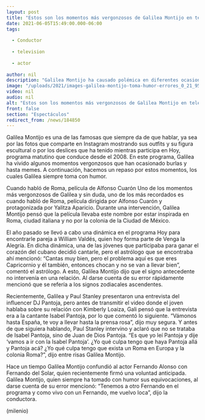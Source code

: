 ```yaml
---
layout: post
title: "Estos son los momentos más vergonzosos de Galilea Montijo en televisión"
date: 2021-06-05T15:49:00.000-06:00
tags:
  
  - Conductor
  
  - television
  
  - actor
  
author: nil
description: "Galilea Montijo ha causado polémica en diferentes ocasiones por los comentarios que emite en el programa Hoy. "
image: "/uploads/2021/images-galilea-montijo-toma-humor-errores_0_21_958_595.jpg"
video: nil
audio: nil
alt: "Estos son los momentos más vergonzosos de Galilea Montijo en televisión"
front: false
section: "Espectáculos"
redirect_from: /news/184850
---
```


Galilea Montijo es una de las famosas que siempre da de que hablar, ya sea por las fotos que comparte en Instagram mostrando sus outfits y su figura escultural o por los deslices que ha tenido mientras participa en Hoy, programa matutino que conduce desde el 2008. En este programa, Galilea ha vivido algunos momentos vergonzosos que han ocasionado burlas y hasta memes. A continuación, hacemos un repaso por estos momentos, los cuales Galilea siempre toma con humor. 

Cuando habló de Roma, película de Alfonso Cuarón Uno de los momentos más vergonzosos de Galilea y sin duda, uno de los más recordados es cuando habló de Roma, película dirigida por Alfonso Cuarón y protagonizada por Yalitza Aparicio. Durante una intervención, Galilea Montijo pensó que la película llevaba este nombre por estar inspirada en Roma, ciudad italiana y no por la colonia de la Ciudad de México. 

El año pasado se llevó a cabo una dinámica en el programa Hoy para encontrarle pareja a William Valdés, quien hoy forma parte de Venga la Alegría. En dicha dinámica, una de las jóvenes que participaba para ganar el corazón del cubano decidió cantarle, pero el astrólogo que se encontraba ahí mencionó: “Cantas muy bien, pero el problema aquí es que eres Capricornio y él también, entonces chocan y no se van a llevar bien”, comentó el astrólogo. A esto, Galilea Montijo dijo que el signo antecedente no intervenía en una relación. Al darse cuenta de su error rápidamente mencionó que se refería a los signos zodiacales ascendentes. 

Recientemente, Galilea y Paul Stanley presentaron una entrevista del influencer DJ Pantoja, pero antes de transmitir el video donde el joven hablaba sobre su relación con Kimberly Loaiza, Gali pensó que la entrevista era a la cantante Isabel Pantoja, por lo que comentó lo siguiente. 
“Vámonos hasta España, te voy a llevar hasta la prensa rosa”, dijo muy segura. 
Y antes de que siguiera hablando, Paul Stanley intervino y aclaró que no se trataba de Isabel Pantoja, sino de Juan de Dios Pantoja. 
“Es que yo leí Pantoja y dije ‘vamos a ir con la Isabel Pantoja’. ¿Yo qué culpa tengo que haya Pantoja allá y Pantoja acá? ¿Yo qué culpa tengo que exista un Roma en Europa y la colonia Roma?”, dijo entre risas Galilea Montijo. 

Hace un tiempo Galilea Montijo confundió al actor Fernando Alonso con Fernando del Solar, quien recientemente firmó una voluntad anticipada.  Galilea Montijo, quien siempre ha tomado con humor sus equivocaciones, al darse cuenta de su error mencionó: “Tenemos a otro Fernando en el programa y como vivo con un Fernando, me vuelvo loca”, dijo la conductora. 


(milenio)